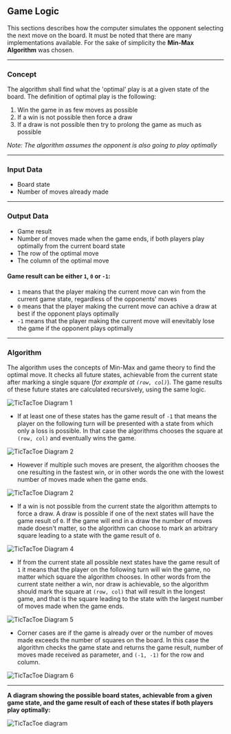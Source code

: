 ## Game Logic

This sections describes how the computer simulates the opponent selecting the next move on the board. It must be 
noted that there are many implementations available. For the sake of simplicity the **Min-Max 
Algorithm** was chosen.

_________________________________________________________________________________________________
### Concept

The algorithm shall find what the 'optimal' play is at a given state of the board.
The definition of optimal play is the following:

1. Win the game in as few moves as possible
2. If a win is not possible then force a draw
3. If a draw is not possible then try to prolong the game as much as possible

*Note: The algorithm assumes the opponent is also going to play optimally*
_________________________________________________________________________________________________
### Input Data

- Board state
- Number of moves already made

_________________________________________________________________________________________________
### Output Data

- Game result
- Number of moves made when the game ends, if both players play optimally
from the current board state
- The row of the optimal move
- The column of the optimal move

#### Game result can be either `1`, `0` or `-1`:
* `1` means that the player making the current move can win from the current game state,
regardless of the opponents' moves
* `0` means that the player making the current move can achive a draw at best if the opponent
plays optimally
* `-1` means that the player making the current move will enevitably lose the game if the
opponent plays optimally

_________________________________________________________________________________________________
### Algorithm

The algorithm uses the concepts of Min-Max and game theory to find the optimal move. It checks
all future states, achievable from the current state after marking a single square
(*for example at `(row, col)`*). The game results of these future states are calculated recursively,
using the same logic.

![TicTacToe Diagram 1](https://github.com/dimitarnn/PythonTicTacToe/blob/master/Doc/TicTacToe_algorithm_diagram_1.png)

* If at least one of these states has the game result of `-1` that means the player on the 
following turn will be presented with a state from which only a loss is possible. In that case 
the algorithms chooses the square at `(row, col)` and eventually wins the game.

![TicTacToe Diagram 2](https://github.com/dimitarnn/PythonTicTacToe/blob/master/Doc/TicTacToe_algorithm_diagram_2.png)

* However if multiple such moves are present, the algorithm chooses the one resulting in the 
fastest win, or in other words the one with the lowest number of moves made when the game ends.

![TicTacToe Diagram 2](https://github.com/dimitarnn/PythonTicTacToe/blob/master/Doc/TicTacToe_algorithm_diagram_3.png)

* If a win is not possible from the current state the algorithm attempts to force a draw. A draw 
is possible if one of the next states will have the game result of `0`. If the game will 
end in a draw the number of moves made doesn't matter, so the algorithm can choose to mark 
an arbitrary square leading to a state with the game result of `0`.

![TicTacToe Diagram 4](https://github.com/dimitarnn/PythonTicTacToe/blob/master/Doc/TicTacToe_algorithm_diagram_4.png)

* If from the current state all possible next states have the game result of `1` it means that the player on the
following turn will win the game, no matter which square the algorithm chooses. In other words from the current state
neither a win, nor draw is achievable, so the algorithm should mark the square at `(row, col)` that will 
result in the longest game, and that is the square leading to the state with the largest number of moves made when the game ends.

![TicTacToe Diagram 5](https://github.com/dimitarnn/PythonTicTacToe/blob/master/Doc/TicTacToe_algorithm_diagram_5.png)

* Corner cases are if the game is already over or the number of moves made exceeds the number of 
squares on the board. In this case the algorithm checks the game state and returns the game result,
number of moves made received as parameter, and `(-1, -1)` for the row and column.

![TicTacToe Diagram 6](https://github.com/dimitarnn/PythonTicTacToe/blob/master/Doc/TicTacToe_algorithm_diagram_6.png)

_________________________________________________________________________________________________
**A diagram showing the possible board states, achievable from a given game state, and the game result of each of these states if both players play optimally:**

![TicTacToe diagram](https://github.com/dimitarnn/PythonTicTacToe/blob/master/Doc/TicTacToe_possibility_tree_png.png)

